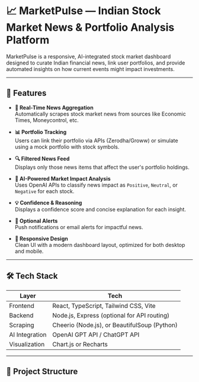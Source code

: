 # 📈 MarketPulse — Indian Stock Market News & Portfolio Analysis Platform

MarketPulse is a responsive, AI-integrated stock market dashboard designed to curate Indian financial news, link user portfolios, and provide automated insights on how current events might impact investments.

---

## 🚀 Features

- **📰 Real-Time News Aggregation**  
  Automatically scrapes stock market news from sources like Economic Times, Moneycontrol, etc.

- **📊 Portfolio Tracking**  
  Users can link their portfolio via APIs (Zerodha/Groww) or simulate using a mock portfolio with stock symbols.

- **🔍 Filtered News Feed**  
  Displays only those news items that affect the user's portfolio holdings.

- **🤖 AI-Powered Market Impact Analysis**  
  Uses OpenAI APIs to classify news impact as `Positive`, `Neutral`, or `Negative` for each stock.

- **💡 Confidence & Reasoning**  
  Displays a confidence score and concise explanation for each insight.

- **🔔 Optional Alerts**  
  Push notifications or email alerts for impactful news.

- **📱 Responsive Design**  
  Clean UI with a modern dashboard layout, optimized for both desktop and mobile.

---

## 🛠️ Tech Stack

| Layer        | Tech                                       |
|--------------|--------------------------------------------|
| Frontend     | React, TypeScript, Tailwind CSS, Vite      |
| Backend      | Node.js, Express (optional for API routing)|
| Scraping     | Cheerio (Node.js), or BeautifulSoup (Python) |
| AI Integration | OpenAI GPT API / ChatGPT API             |
| Visualization| Chart.js or Recharts                       |

---

## 🧱 Project Structure

